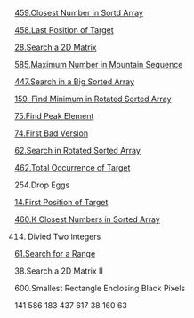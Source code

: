 
[459.Closest Number in Sortd Array](https://github.com/xliu117/Leetcode/tree/master/step-by-step%20training/2.BinarySearch/Closest%20Number%20in%20Sorted%20Array)

[458.Last Position of Target](https://github.com/xliu117/Leetcode/tree/master/step-by-step%20training/2.BinarySearch/Lintcode458.%20Last%20Position%20of%20Target)

[28.Search a 2D Matrix](https://github.com/xliu117/Leetcode/tree/master/step-by-step%20training/2.BinarySearch/Leetcode74.%20Search%20a%202D%20matrix)

[585.Maximum Number in Mountain Sequence](https://github.com/xliu117/Leetcode/tree/master/step-by-step%20training/2.BinarySearch/LintCode%20585.%20Maximum%20Number%20in%20Mountain%20Sequence)

[447.Search in a Big Sorted Array](https://github.com/xliu117/Leetcode/tree/master/step-by-step%20training/2.BinarySearch/Lintcode447.%20Search%20in%20a%20Big%20Sorted%20Array)

[159. Find Minimum in Rotated Sorted Array](https://github.com/xliu117/Leetcode/tree/master/step-by-step%20training/2.BinarySearch/LintCode159.%20Find%20Minimum%20in%20Rotated%20Sorted%20Array)

[75.Find Peak Element](https://github.com/xliu117/Leetcode/tree/master/step-by-step%20training/2.BinarySearch/LeetCode.162.%20Find%20Peak%20Element)

[74.First Bad Version](https://github.com/xliu117/Leetcode/tree/master/step-by-step%20training/2.BinarySearch/278.%20First%20Bad%20Version)

[62.Search in Rotated Sorted Array](https://github.com/xliu117/Leetcode/tree/master/step-by-step%20training/2.BinarySearch/LeetCode33.%20Search%20in%20Rotated%20Sorted%20Array)


[462.Total Occurrence of Target](https://github.com/xliu117/Leetcode/tree/master/step-by-step%20training/2.BinarySearch/LintCode62.%20Total%20Occurrence%20of%20Target)

254.Drop Eggs

[14.First Position of Target](https://github.com/xliu117/Leetcode/tree/master/step-by-step%20training/2.BinarySearch/LintCode%2014.%20First%20Position%20of%20Target)

[460.K Closest Numbers in Sorted Array](https://github.com/xliu117/Leetcode/tree/master/step-by-step%20training/2.BinarySearch/LeetCode.658.%20Find%20K%20Closest%20Elements)

414. Divied Two integers

[61.Search for a Range](https://github.com/xliu117/Leetcode/tree/master/step-by-step%20training/2.BinarySearch/LintCode%2061.%20Search%20for%20a%20Range)

38.Search a 2D Matrix II

600.Smallest Rectangle Enclosing Black Pixels

141
586
183
437
617
38
160
63
